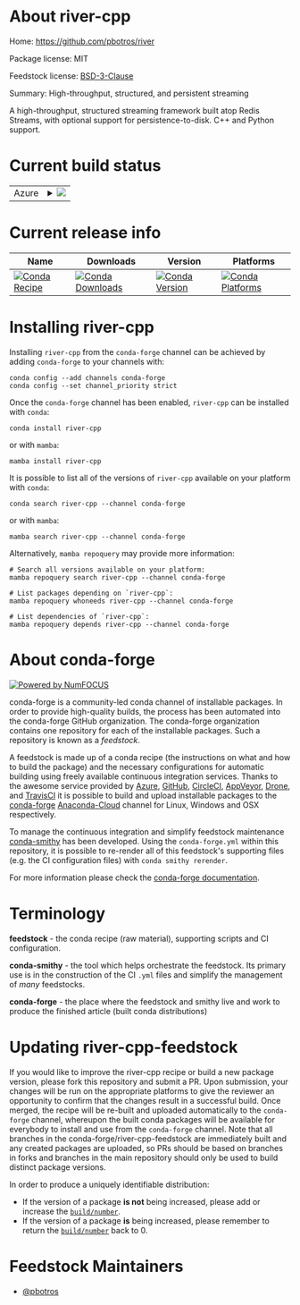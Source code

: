 About river-cpp
===============

Home: https://github.com/pbotros/river

Package license: MIT

Feedstock license: [BSD-3-Clause](https://github.com/conda-forge/river-cpp-feedstock/blob/main/LICENSE.txt)

Summary: High-throughput, structured, and persistent streaming

A high-throughput, structured streaming framework built atop Redis Streams, with optional support for persistence-to-disk. C++ and Python support.


Current build status
====================


<table>
    
  <tr>
    <td>Azure</td>
    <td>
      <details>
        <summary>
          <a href="https://dev.azure.com/conda-forge/feedstock-builds/_build/latest?definitionId=16414&branchName=main">
            <img src="https://dev.azure.com/conda-forge/feedstock-builds/_apis/build/status/river-cpp-feedstock?branchName=main">
          </a>
        </summary>
        <table>
          <thead><tr><th>Variant</th><th>Status</th></tr></thead>
          <tbody><tr>
              <td>linux_64_arrow_cpp10.0.1</td>
              <td>
                <a href="https://dev.azure.com/conda-forge/feedstock-builds/_build/latest?definitionId=16414&branchName=main">
                  <img src="https://dev.azure.com/conda-forge/feedstock-builds/_apis/build/status/river-cpp-feedstock?branchName=main&jobName=linux&configuration=linux%20linux_64_arrow_cpp10.0.1" alt="variant">
                </a>
              </td>
            </tr><tr>
              <td>linux_64_arrow_cpp7.0.1</td>
              <td>
                <a href="https://dev.azure.com/conda-forge/feedstock-builds/_build/latest?definitionId=16414&branchName=main">
                  <img src="https://dev.azure.com/conda-forge/feedstock-builds/_apis/build/status/river-cpp-feedstock?branchName=main&jobName=linux&configuration=linux%20linux_64_arrow_cpp7.0.1" alt="variant">
                </a>
              </td>
            </tr><tr>
              <td>linux_64_arrow_cpp8.0.1</td>
              <td>
                <a href="https://dev.azure.com/conda-forge/feedstock-builds/_build/latest?definitionId=16414&branchName=main">
                  <img src="https://dev.azure.com/conda-forge/feedstock-builds/_apis/build/status/river-cpp-feedstock?branchName=main&jobName=linux&configuration=linux%20linux_64_arrow_cpp8.0.1" alt="variant">
                </a>
              </td>
            </tr><tr>
              <td>linux_64_arrow_cpp9.0.0</td>
              <td>
                <a href="https://dev.azure.com/conda-forge/feedstock-builds/_build/latest?definitionId=16414&branchName=main">
                  <img src="https://dev.azure.com/conda-forge/feedstock-builds/_apis/build/status/river-cpp-feedstock?branchName=main&jobName=linux&configuration=linux%20linux_64_arrow_cpp9.0.0" alt="variant">
                </a>
              </td>
            </tr><tr>
              <td>osx_64_arrow_cpp10.0.1</td>
              <td>
                <a href="https://dev.azure.com/conda-forge/feedstock-builds/_build/latest?definitionId=16414&branchName=main">
                  <img src="https://dev.azure.com/conda-forge/feedstock-builds/_apis/build/status/river-cpp-feedstock?branchName=main&jobName=osx&configuration=osx%20osx_64_arrow_cpp10.0.1" alt="variant">
                </a>
              </td>
            </tr><tr>
              <td>osx_64_arrow_cpp7.0.1</td>
              <td>
                <a href="https://dev.azure.com/conda-forge/feedstock-builds/_build/latest?definitionId=16414&branchName=main">
                  <img src="https://dev.azure.com/conda-forge/feedstock-builds/_apis/build/status/river-cpp-feedstock?branchName=main&jobName=osx&configuration=osx%20osx_64_arrow_cpp7.0.1" alt="variant">
                </a>
              </td>
            </tr><tr>
              <td>osx_64_arrow_cpp8.0.1</td>
              <td>
                <a href="https://dev.azure.com/conda-forge/feedstock-builds/_build/latest?definitionId=16414&branchName=main">
                  <img src="https://dev.azure.com/conda-forge/feedstock-builds/_apis/build/status/river-cpp-feedstock?branchName=main&jobName=osx&configuration=osx%20osx_64_arrow_cpp8.0.1" alt="variant">
                </a>
              </td>
            </tr><tr>
              <td>osx_64_arrow_cpp9.0.0</td>
              <td>
                <a href="https://dev.azure.com/conda-forge/feedstock-builds/_build/latest?definitionId=16414&branchName=main">
                  <img src="https://dev.azure.com/conda-forge/feedstock-builds/_apis/build/status/river-cpp-feedstock?branchName=main&jobName=osx&configuration=osx%20osx_64_arrow_cpp9.0.0" alt="variant">
                </a>
              </td>
            </tr><tr>
              <td>win_64_arrow_cpp10.0.1</td>
              <td>
                <a href="https://dev.azure.com/conda-forge/feedstock-builds/_build/latest?definitionId=16414&branchName=main">
                  <img src="https://dev.azure.com/conda-forge/feedstock-builds/_apis/build/status/river-cpp-feedstock?branchName=main&jobName=win&configuration=win%20win_64_arrow_cpp10.0.1" alt="variant">
                </a>
              </td>
            </tr><tr>
              <td>win_64_arrow_cpp7.0.1</td>
              <td>
                <a href="https://dev.azure.com/conda-forge/feedstock-builds/_build/latest?definitionId=16414&branchName=main">
                  <img src="https://dev.azure.com/conda-forge/feedstock-builds/_apis/build/status/river-cpp-feedstock?branchName=main&jobName=win&configuration=win%20win_64_arrow_cpp7.0.1" alt="variant">
                </a>
              </td>
            </tr><tr>
              <td>win_64_arrow_cpp8.0.1</td>
              <td>
                <a href="https://dev.azure.com/conda-forge/feedstock-builds/_build/latest?definitionId=16414&branchName=main">
                  <img src="https://dev.azure.com/conda-forge/feedstock-builds/_apis/build/status/river-cpp-feedstock?branchName=main&jobName=win&configuration=win%20win_64_arrow_cpp8.0.1" alt="variant">
                </a>
              </td>
            </tr><tr>
              <td>win_64_arrow_cpp9.0.0</td>
              <td>
                <a href="https://dev.azure.com/conda-forge/feedstock-builds/_build/latest?definitionId=16414&branchName=main">
                  <img src="https://dev.azure.com/conda-forge/feedstock-builds/_apis/build/status/river-cpp-feedstock?branchName=main&jobName=win&configuration=win%20win_64_arrow_cpp9.0.0" alt="variant">
                </a>
              </td>
            </tr>
          </tbody>
        </table>
      </details>
    </td>
  </tr>
</table>

Current release info
====================

| Name | Downloads | Version | Platforms |
| --- | --- | --- | --- |
| [![Conda Recipe](https://img.shields.io/badge/recipe-river--cpp-green.svg)](https://anaconda.org/conda-forge/river-cpp) | [![Conda Downloads](https://img.shields.io/conda/dn/conda-forge/river-cpp.svg)](https://anaconda.org/conda-forge/river-cpp) | [![Conda Version](https://img.shields.io/conda/vn/conda-forge/river-cpp.svg)](https://anaconda.org/conda-forge/river-cpp) | [![Conda Platforms](https://img.shields.io/conda/pn/conda-forge/river-cpp.svg)](https://anaconda.org/conda-forge/river-cpp) |

Installing river-cpp
====================

Installing `river-cpp` from the `conda-forge` channel can be achieved by adding `conda-forge` to your channels with:

```
conda config --add channels conda-forge
conda config --set channel_priority strict
```

Once the `conda-forge` channel has been enabled, `river-cpp` can be installed with `conda`:

```
conda install river-cpp
```

or with `mamba`:

```
mamba install river-cpp
```

It is possible to list all of the versions of `river-cpp` available on your platform with `conda`:

```
conda search river-cpp --channel conda-forge
```

or with `mamba`:

```
mamba search river-cpp --channel conda-forge
```

Alternatively, `mamba repoquery` may provide more information:

```
# Search all versions available on your platform:
mamba repoquery search river-cpp --channel conda-forge

# List packages depending on `river-cpp`:
mamba repoquery whoneeds river-cpp --channel conda-forge

# List dependencies of `river-cpp`:
mamba repoquery depends river-cpp --channel conda-forge
```


About conda-forge
=================

[![Powered by
NumFOCUS](https://img.shields.io/badge/powered%20by-NumFOCUS-orange.svg?style=flat&colorA=E1523D&colorB=007D8A)](https://numfocus.org)

conda-forge is a community-led conda channel of installable packages.
In order to provide high-quality builds, the process has been automated into the
conda-forge GitHub organization. The conda-forge organization contains one repository
for each of the installable packages. Such a repository is known as a *feedstock*.

A feedstock is made up of a conda recipe (the instructions on what and how to build
the package) and the necessary configurations for automatic building using freely
available continuous integration services. Thanks to the awesome service provided by
[Azure](https://azure.microsoft.com/en-us/services/devops/), [GitHub](https://github.com/),
[CircleCI](https://circleci.com/), [AppVeyor](https://www.appveyor.com/),
[Drone](https://cloud.drone.io/welcome), and [TravisCI](https://travis-ci.com/)
it is possible to build and upload installable packages to the
[conda-forge](https://anaconda.org/conda-forge) [Anaconda-Cloud](https://anaconda.org/)
channel for Linux, Windows and OSX respectively.

To manage the continuous integration and simplify feedstock maintenance
[conda-smithy](https://github.com/conda-forge/conda-smithy) has been developed.
Using the ``conda-forge.yml`` within this repository, it is possible to re-render all of
this feedstock's supporting files (e.g. the CI configuration files) with ``conda smithy rerender``.

For more information please check the [conda-forge documentation](https://conda-forge.org/docs/).

Terminology
===========

**feedstock** - the conda recipe (raw material), supporting scripts and CI configuration.

**conda-smithy** - the tool which helps orchestrate the feedstock.
                   Its primary use is in the construction of the CI ``.yml`` files
                   and simplify the management of *many* feedstocks.

**conda-forge** - the place where the feedstock and smithy live and work to
                  produce the finished article (built conda distributions)


Updating river-cpp-feedstock
============================

If you would like to improve the river-cpp recipe or build a new
package version, please fork this repository and submit a PR. Upon submission,
your changes will be run on the appropriate platforms to give the reviewer an
opportunity to confirm that the changes result in a successful build. Once
merged, the recipe will be re-built and uploaded automatically to the
`conda-forge` channel, whereupon the built conda packages will be available for
everybody to install and use from the `conda-forge` channel.
Note that all branches in the conda-forge/river-cpp-feedstock are
immediately built and any created packages are uploaded, so PRs should be based
on branches in forks and branches in the main repository should only be used to
build distinct package versions.

In order to produce a uniquely identifiable distribution:
 * If the version of a package **is not** being increased, please add or increase
   the [``build/number``](https://docs.conda.io/projects/conda-build/en/latest/resources/define-metadata.html#build-number-and-string).
 * If the version of a package **is** being increased, please remember to return
   the [``build/number``](https://docs.conda.io/projects/conda-build/en/latest/resources/define-metadata.html#build-number-and-string)
   back to 0.

Feedstock Maintainers
=====================

* [@pbotros](https://github.com/pbotros/)

